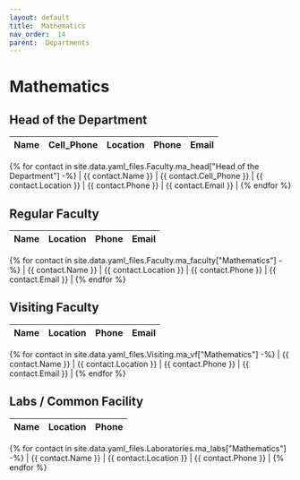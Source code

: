 ```yaml
---
layout: default
title:  Mathematics
nav_order:  14
parent:  Departments
---
```




# Mathematics




## Head of the Department


| Name | Cell_Phone | Location | Phone | Email |
| --- | --- | --- | --- | --- |
{% for contact in site.data.yaml_files.Faculty.ma_head["Head of the Department"] -%}
| {{ contact.Name }} | {{ contact.Cell_Phone }} | {{ contact.Location }} | {{ contact.Phone }} | {{ contact.Email }} |
{% endfor %}


## Regular Faculty 


| Name | Location | Phone | Email |
| --- | --- | --- | --- |
{% for contact in site.data.yaml_files.Faculty.ma_faculty["Mathematics"] -%}
| {{ contact.Name }} | {{ contact.Location }} | {{ contact.Phone }} | {{ contact.Email }} |
{% endfor %}


## Visiting Faculty 


| Name | Location | Phone | Email |
| --- | --- | --- | --- |
{% for contact in site.data.yaml_files.Visiting.ma_vf["Mathematics"] -%}
| {{ contact.Name }} | {{ contact.Location }} | {{ contact.Phone }} | {{ contact.Email }} |
{% endfor %}


## Labs / Common Facility 


| Name | Location | Phone |
| --- | --- | --- |
{% for contact in site.data.yaml_files.Laboratories.ma_labs["Mathematics"] -%}
| {{ contact.Name }} | {{ contact.Location }} | {{ contact.Phone }} |
{% endfor %}
